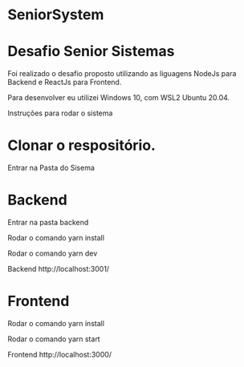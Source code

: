 # SeniorSystem

# Desafio Senior Sistemas

Foi realizado o desafio proposto utilizando as liguagens NodeJs para Backend e ReactJs para Frontend.

Para desenvolver eu utilizei Windows 10, com WSL2 Ubuntu 20.04.

Instruções para rodar o sistema

# Clonar o respositório.

Entrar na Pasta do Sisema

# Backend

Entrar na pasta backend

Rodar o comando yarn install

Rodar o comando yarn dev

Backend http://localhost:3001/

# Frontend

Rodar o comando yarn install

Rodar o comando yarn start

Frontend http://localhost:3000/

